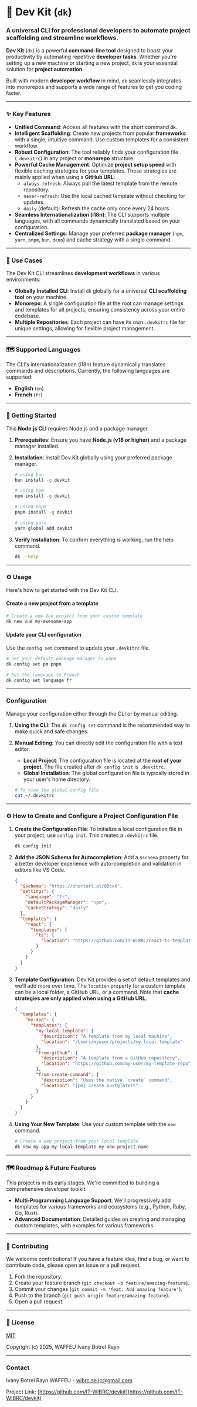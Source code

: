 # 🚀 Dev Kit (`dk`)

### A universal CLI for professional developers to automate project scaffolding and streamline workflows.

**Dev Kit** (`dk`) is a powerful **command-line tool** designed to boost your productivity by automating repetitive **developer tasks**. Whether you're setting up a new machine or starting a new project, `dk` is your essential solution for **project automation**.

Built with modern **developer workflow** in mind, `dk` seamlessly integrates into monorepos and supports a wide range of features to get you coding faster.

---

### ✨ Key Features

- **Unified Command**: Access all features with the short command **`dk`**.
- **Intelligent Scaffolding**: Create new projects from popular **frameworks** with a single, intuitive command. Use custom templates for a consistent workflow.
- **Robust Configuration**: The tool reliably finds your configuration file (`.devkitrc`) in any project or **monorepo** structure.
- **Powerful Cache Management**: Optimize **project setup speed** with flexible caching strategies for your templates. These strategies are mainly applied when using a **GitHub URL**:
  - `always-refresh`: Always pull the latest template from the remote repository.
  - `never-refresh`: Use the local cached template without checking for updates.
  - `daily` (default): Refresh the cache only once every 24 hours.
- **Seamless Internationalization (i18n)**: The CLI supports multiple languages, with all commands dynamically translated based on your configuration.
- **Centralized Settings**: Manage your preferred **package manager** (`npm`, `yarn`, `pnpm`, `bun`, `deno`) and cache strategy with a single command.

---

### 📂 Use Cases

The Dev Kit CLI streamlines **development workflows** in various environments:

- **Globally Installed CLI**: Install `dk` globally for a universal **CLI scaffolding tool** on your machine.
- **Monorepo**: A single configuration file at the root can manage settings and templates for all projects, ensuring consistency across your entire codebase.
- **Multiple Repositories**: Each project can have its own `.devkitrc` file for unique settings, allowing for flexible project management.

---

### 🗺️ Supported Languages

The CLI's internationalization (i18n) feature dynamically translates commands and descriptions. Currently, the following languages are supported:

- **English** (`en`)
- **French** (`fr`)

---

### 🚀 Getting Started

This **Node.js CLI** requires Node.js and a package manager.

1.  **Prerequisites**: Ensure you have **Node.js (v18 or higher)** and a package manager installed.

2.  **Installation**: Install Dev Kit globally using your preferred package manager.

    ```bash
    # using bun
    bun install -g devkit

    # using npm
    npm install -g devkit

    # using pnpm
    pnpm install -g devkit

    # using yarn
    yarn global add devkit
    ```

3.  **Verify Installation**: To confirm everything is working, run the help command.

    ```bash
    dk --help
    ```

---

### ⚙️ Usage

Here's how to get started with the Dev Kit CLI.

#### Create a new project from a template

```bash
# Create a new Vue project from your custom template
dk new vue my-awesome-app
```

#### Update your CLI configuration

Use the `config set` command to update your `.devkitrc` file.

```bash
# Set your default package manager to pnpm
dk config set pm pnpm

# Set the language to French
dk config set language fr
```

---

### Configuration

Manage your configuration either through the CLI or by manual editing.

1.  **Using the CLI**: The `dk config set` command is the recommended way to make quick and safe changes.

2.  **Manual Editing**: You can directly edit the configuration file with a text editor.
    - **Local Project**: The configuration file is located at the **root of your project**. The file created after `dk config init` is `.devkitrc`.
    - **Global Installation**: The global configuration file is typically stored in your user's home directory.

    <!-- end list -->

    ```bash
    # To view the global config file
    cat ~/.devkitrc
    ```

---

### ⚙️ How to Create and Configure a Project Configuration File

1.  **Create the Configuration File**: To initialize a local configuration file in your project, use `config init`. This creates a `.devkitrc` file.

    ```bash
    dk config init
    ```

2.  **Add the JSON Schema for Autocompletion**: Add a `$schema` property for a better developer experience with auto-completion and validation in editors like VS Code.

    ```json
    {
      "$schema": "https://shorturl.at/QDcxK",
      "settings": {
        "language": "fr",
        "defaultPackageManager": "npm",
        "cacheStrategy": "daily"
      },
      "templates": {
        "react": {
          "templates": {
            "ts": {
              "location": "https://github.com/IT-WIBRC/react-ts-template"
            }
          }
        }
      }
    }
    ```

3.  **Template Configuration**: Dev Kit provides a set of default templates and we'll add more over time. The `location` property for a custom template can be a local folder, a GitHub URL, or a command. Note that **cache strategies are only applied when using a GitHub URL**.

    ```json
    {
      "templates": {
        "my-app": {
          "templates": {
            "my-local-template": {
              "description": "A template from my local machine",
              "location": "/Users/myuser/projects/my-local-template"
            },
            "from-github": {
              "description": "A template from a GitHub repository",
              "location": "https://github.com/my-user/my-template-repo"
            },
            "from-create-command": {
              "description": "Uses the native `create` command",
              "location": "{pm} create nuxt@latest"
            }
          }
        }
      }
    }
    ```

4.  **Using Your New Template**: Use your custom template with the `new` command.

    ```bash
    # Create a new project from your local template
    dk new my-app my-local-template my-new-project-name
    ```

---

### 🗺️ Roadmap & Future Features

This project is in its early stages. We're committed to building a comprehensive developer toolkit.

- **Multi-Programming Language Support**: We'll progressively add templates for various frameworks and ecosystems (e.g., Python, Ruby, Go, Rust).
- **Advanced Documentation**: Detailed guides on creating and managing custom templates, with examples for various frameworks.

---

### 🤝 Contributing

We welcome contributions\! If you have a feature idea, find a bug, or want to contribute code, please open an issue or a pull request.

1.  Fork the repository.
2.  Create your feature branch (`git checkout -b feature/amazing-feature`).
3.  Commit your changes (`git commit -m 'feat: Add amazing feature'`).
4.  Push to the branch (`git push origin feature/amazing-feature`).
5.  Open a pull request.

---

### 📄 License

[MIT](./LICENCE)

Copyright (c) 2025, WAFFEU Ivany Botrel Rayn

---

### Contact

Ivany Botrel Rayn WAFFEU - wibrc.se.jc@gmail.com

Project Link: [https://github.com/IT-WIBRC/devkit](https://github.com/IT-WIBRC/devkit)
